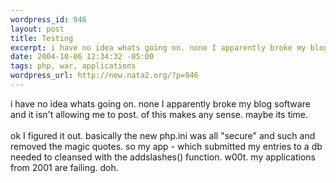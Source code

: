 ```yaml
--- 
wordpress_id: 946
layout: post
title: Testing
excerpt: i have no idea whats going on. none I apparently broke my blog software and it isn't allowing me to post. of this makes any sense. maybe its time.ok I figured it out. basically the new php.ini was all "secure" and such and removed the magic quotes. so my app - which submitted my entries to a db needed to cleansed with the addslashes() function. w00t. my applications from 2001 are faili...
date: 2004-10-06 12:34:32 -05:00
tags: php, war, applications
wordpress_url: http://new.nata2.org/?p=946
---
```

i have no idea whats going on. none I apparently broke my blog software and it isn't allowing me to post. of this makes any sense. maybe its time.<br/><br/>ok I figured it out. basically the new php.ini was all "secure" and such and removed the magic quotes. so my app - which submitted my entries to a db needed to cleansed with the addslashes() function. w00t. my applications from 2001 are failing. doh. 
